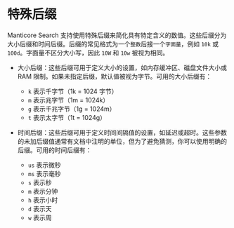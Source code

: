 # 特殊后缀

Manticore Search 支持使用特殊后缀来简化具有特定含义的数值。这些后缀分为大小后缀和时间后缀。后缀的常见格式为一个`整数`后接一个`字面量`，例如 `10k` 或 `100d`。字面量不区分大小写，因此 `10W` 和 `10w` 被视为相同。

* 大小后缀：这些后缀可用于定义大小的设置，如内存缓冲区、磁盘文件大小或 RAM 限制。如果未指定后缀，默认值被视为字节。可用的大小后缀有：
  - `k` 表示千字节（1k = 1024 字节）
  - `m` 表示兆字节（1m = 1024k）
  - `g` 表示千兆字节（1g = 1024m）
  - `t` 表示太字节（1t = 1024g）

* 时间后缀：这些后缀可用于定义时间间隔值的设置，如延迟或超时。这些参数的未加后缀值通常有文档中注明的单位，但为了避免猜测，你可以使用明确的后缀。可用的时间后缀有：
  - `us` 表示微秒
  - `ms` 表示毫秒
  - `s` 表示秒
  - `m` 表示分钟
  - `h` 表示小时
  - `d` 表示天
  - `w` 表示周

<!-- proofread -->

